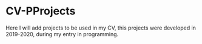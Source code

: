 # CV-PProjects
Here I will add projects to be used in my CV, this projects were developed in 2019-2020, during my entry in programming.
